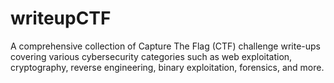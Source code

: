 # writeupCTF
A comprehensive collection of Capture The Flag (CTF) challenge write-ups covering various cybersecurity categories such as web exploitation, cryptography, reverse engineering, binary exploitation, forensics, and more.
